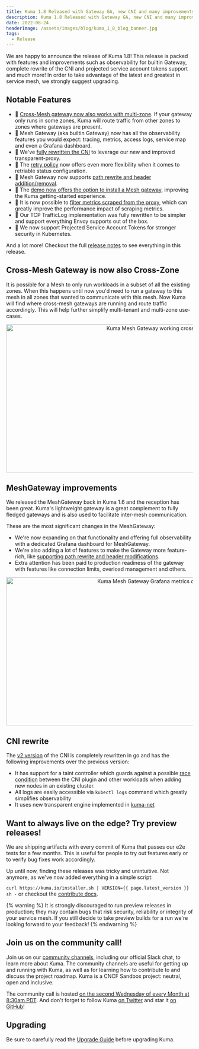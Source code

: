 ```yaml
---
title: Kuma 1.8 Released with Gateway GA, new CNI and many improvements!
description: Kuma 1.8 Released with Gateway GA, new CNI and many improvements!
date: 2022-08-24
headerImage: /assets/images/blog/kuma_1_8_blog_banner.jpg
tags:
  - Release
---
```


We are happy to announce the release of Kuma 1.8!
This release is packed with features and improvements such as observability for builtin Gateway, complete rewrite of the CNI and projected service account tokens support and much more!
In order to take advantage of the latest and greatest in service mesh, we strongly suggest upgrading.

## Notable Features

* 🚀 [Cross-Mesh gateway now also works with multi-zone](#cross-mesh-gateway-is-now-also-cross-zone). If your gateway only runs in some zones, Kuma will route traffic from other zones to zones where gateways are present.
* 🚀 Mesh Gateway (aka builtin Gateway) now has all the observability features you would expect: tracing, metrics, access logs, service map and even a Grafana dashboard.
* 🚀 We've [fully rewritten the CNI](#cni-rewrite) to leverage our new and improved transparent-proxy.
* 🚀 The [retry policy](https://kuma.io/docs/1.8.x/policies/retry) now offers even more flexibility when it comes to retriable status configuration.
* 🚀 Mesh Gateway now supports [path rewrite and header addition/removal](https://kuma.io/docs/1.8.x/policies/mesh-gateway-route/#filters).
* 🚀 The [demo now offers the option to install a Mesh gateway](https://kuma.io/docs/1.8.x/quickstart/kubernetes/#builtin-gateways), improving the Kuma getting-started experience.
* 🚀 It is now possible to [filter metrics scraped from the proxy](https://kuma.io/docs/1.8.x/policies/traffic-metrics/#filter-envoy-metrics), which can greatly improve the performance impact of scraping metrics.
* 🚀 Our TCP TrafficLog implementation was fully rewritten to be simpler and support everything Envoy supports out of the box.
* 🚀 We now support Projected Service Account Tokens for stronger security in Kubernetes.

And a lot more! Checkout the full [release notes](https://github.com/kumahq/kuma/releases/tag/1.8.0) to see everything in this release.

## Cross-Mesh Gateway is now also Cross-Zone

It is possible for a Mesh to only run workloads in a subset of all the existing zones.
When this happens until now you'd need to run a gateway to this mesh in all zones that wanted to communicate with this mesh.
Now Kuma will find where cross-mesh gateways are running and route traffic accordingly.
This will help further simplify multi-tenant and multi-zone use-cases.

<center>
<img src="/assets/images/diagrams/gslides/kuma_cross_zone_gateway.svg" alt="Kuma Mesh Gateway working cross Zone" width=800px height=400px />
</center>

## MeshGateway improvements

We released the MeshGateway back in Kuma 1.6 and the reception has been great. Kuma's lightweight gateway is a great complement to fully fledged gateways and is also used to facilitate inter-mesh communication.

These are the most significant changes in the MeshGateway:
* We're now expanding on that functionality and offering full observability with a dedicated Grafana dashboard for MeshGateway.
* We're also adding a lot of features to make the Gateway more feature-rich, like [supporting path rewrite and header modifications](https://kuma.io/docs/1.8.x/policies/mesh-gateway-route/#filters).
* Extra attention has been paid to production readiness of the gateway with features like connection limits, overload management and others.

<center>
<img src="/assets/images/docs/grafana_dashboard_gateway.png" alt="Kuma Mesh Gateway Grafana metrics dashboard" width=800px height=400px />
</center>

## CNI rewrite

The [v2 version](https://kuma.io/docs/1.8.x/networking/cni/#kuma-cni-v2) of the CNI is completely rewritten in go and has the following improvements over the previous version:

* It has support for a taint controller which guards against a possible [race condition](https://github.com/kumahq/kuma/issues/4560) between the CNI plugin and other workloads when adding new nodes in an existing cluster.
* All logs are easily accessible via `kubectl logs` command which greatly simplifies observability
* It uses new transparent engine implemented in [kuma-net](https://github.com/kumahq/kuma-net)
## Want to always live on the edge? Try preview releases!

We are shipping artifacts with every commit of Kuma that passes our e2e tests for a few months.
This is useful for people to try out features early or to verify bug fixes work accordingly.

Up until now, finding these releases was tricky and unintuitive. Not anymore, as we've now added everything in a simple script:

`curl https://kuma.io/installer.sh | VERSION={{ page.latest_version }} sh -` or checkout the [contribute docs](https://kuma.io/docs/dev/community/contribute-to-kuma).

{% warning %}
It is strongly discouraged to run preview releases in production; they may contain bugs that risk security, reliability or integrity of your service mesh.
If you still decide to take preview builds for a run we're looking forward to your feedback!
{% endwarning %}
## Join us on the community call!

Join us on our [community channels](https://kuma.io/community/), including our official Slack chat, to learn more about Kuma.
The community channels are useful for getting up and running with Kuma, as well as for learning how to contribute to and discuss the project roadmap.
Kuma is a CNCF Sandbox project: neutral, open and inclusive.

The community call is hosted [on the second Wednesday of every Month at 8:30am PDT](https://kuma.io/community/).
And don't forget to follow Kuma [on Twitter](https://twitter.com/kumamesh) and star it [on GitHub](https://github.com/kumahq/kuma)!

## Upgrading

Be sure to carefully read the [Upgrade Guide](https://github.com/kumahq/kuma/blob/master/UPGRADE.md) before upgrading Kuma.
